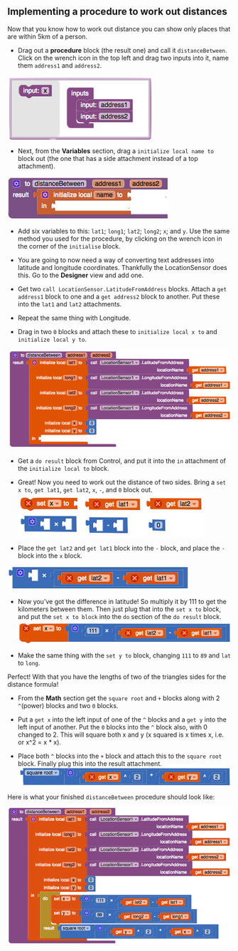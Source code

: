 ## Implementing a procedure to work out distances

Now that you know how to work out distance you can show only places that are within 5km of a person.

+ Drag out a **procedure** block (the result one) and call it `distanceBetween`. Click on the wrench icon in the top left and drag two inputs into it, name them `address1` and `address2`.

![](images/addingInputsToProcedure.png)

+ Next, from the **Variables** section, drag a `initialize local name to` block out (the one that has a side attachment instead of a top attachment).

![](images/distanceProcedureStart.png)

+ Add six variables to this: `lat1`; `long1`;  `lat2`; `long2`; `x`; and `y`. Use the same method you used for the procedure, by clicking on the wrench icon in the corner of the `initialise` block.

+ You are going to now need a way of converting text addresses into latitude and longitude coordinates. Thankfully the LocationSensor does this. Go to the **Designer** view and add one.

+ Get two `call LocationSensor.LatitudeFromAddress` blocks. Attach a `get address1` block to one and a `get address2` block to another. Put these into the `lat1` and `lat2` attachments.

+ Repeat the same thing with Longitude.

+ Drag in two `0` blocks and attach these to `initialize local x to` and `initialize local y to`.

![](images/initializingVaribles.png)

+ Get a `do result` block from Control, and put it into the `in` attachment of the `initialize local to` block.

+ Great! Now you need to work out the distance of two sides. Bring a `set x to`, `get lat1`, `get lat2`, `x`, `-`, and `0` block out.
![](images/collectionOfBlocks.png)

+ Place the `get lat2` and `get lat1` block into the `-` block, and place the `-` block into the `x` block.

![](images/settingUpLatitudeApprox.png)

+ Now you’ve got the difference in latitude! So multiply it by 111 to get the kilometers between them. Then just plug that into the `set x to` block, and put the `set x to block` into the `do` section of the `do result` block.
![](images/latitudeDifferenceToKilometers.png)

+ Make the same thing with the `set y to` block, changing `111` to `89` and `lat` to `long`.

Perfect! With that you have the lengths of two of the triangles sides for the distance formula!

+ From the **Math** section get the `square root` and `+` blocks along with 2 `^`(power) blocks and two `0` blocks.

+ Put a `get x` into the left input of one of the `^` blocks and a `get y` into the left input of another. Put the `0` blocks into the `^` block also, with 0 changed to 2. This will square both x and y (x squared is x times x, i.e. or x^2 = x * x).

+ Place both `^` blocks into the `+` block and attach this to the `square root` block. Finally plug this into the result attachment.
![](images/preformingPythagorasTheorem.png)

Here is what your finished `distanceBetween` procedure should look like:

![](images/distanceBetweenFull.png)